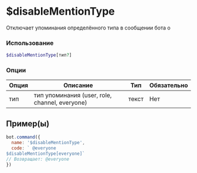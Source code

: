 # $disableMentionType
Отключает упоминания определённого типа в сообщении бота о
### Использование
```php
$disableMentionType[тип?]
```

### Опции

| Опция | Описание | Тип | Обязательно |
|--------|-------------|------|----------|
| тип | тип упоминания (user, role, channel, everyone) | текст | Нет |  
## Пример(ы)

```javascript
bot.command({
  name: '$disableMentionType',
  code: ` @everyone
$disableMentionType[everyone]`
// Возвращает: @everyone
})
```
